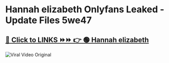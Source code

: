 
 # Hannah elizabeth Onlyfans Leaked - Update Files 5we47

## <h2><a href="https://clipsfans.com/Hannah_elizabeth&ref=git">🔗 Click to LINKS ⏩⏩ 👉 🟢 Hannah elizabeth </a></h2>

<a href="https://clipsfans.com/Hannah_elizabeth&ref=git" rel="nofollow" data-target="animated-image.originalLink"><img src="https://i.ibb.co.com/xMMVF88/686577567.gif" alt="Viral Video Original" style="max-width: 100%; display: inline-block;" data-target="animated-image.originalImage"></a>

